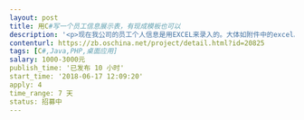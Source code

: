 ```yaml
---                
layout: post       
title: 用C#写一个员工信息展示表，有现成模板也可以           
description: '<p>现在我公司的员工个人信息是用EXCEL来录入的。大体如附件中的excel。</p><p><br></p><p><br></p><p>经常要复制excel中的内容来填充出 XX员工的简历。 附件中的word。</p><p><br></p><p><br></p><p>需求：需要用C#或其他桌面语言，写个单机版软件，能快速的按一些预设的简历模板输出个人简历。</p><p><br></p><p>谁可以做的联系，有不清楚的可以联系我，653667</p>'     
contenturl: https://zb.oschina.net/project/detail.html?id=20825      
tags: [C#,Java,PHP,桌面应用]            
salary: 1000-3000元          
publish_time: '已发布 10 小时'         
start_time: '2018-06-17 12:09:20'           
apply: 4                   
time_range: 7 天              
status: 招募中                  
---                 
```

